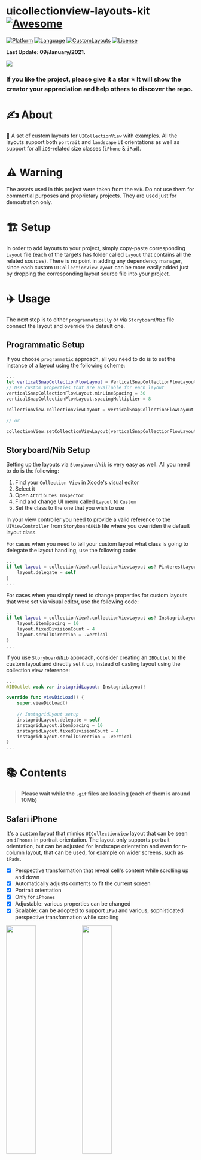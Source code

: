 # uicollectionview-layouts-kit [![Awesome](https://cdn.rawgit.com/sindresorhus/awesome/d7305f38d29fed78fa85652e3a63e154dd8e8829/media/badge.svg)](https://github.com/sindresorhus/awesome)

[![Platform](https://img.shields.io/badge/platform-iOS-yellow.svg)]()
[![Language](https://img.shields.io/badge/language-Swift_5.3-orange.svg)]()
[![CustomLayouts](https://img.shields.io/badge/custom_layouts-6-green.svg)]()
[![License](https://img.shields.io/badge/license-MIT-blue.svg)]()

**Last Update: 09/January/2021.**

![](cover-uickit.png)

### If you like the project, please give it a star ⭐ It will show the creator your appreciation and help others to discover the repo.

# ✍️ About
📐 A set of custom layouts for `UICollectionView` with examples. All the layouts support both `portrait` and `landscape` `UI` orientations as well as support for all `iOS`-related size classes (`iPhone` & `iPad`).

# ⚠️ Warning 
The assets used in this project were taken from the `Web`. Do not use them for commertial purposes and proprietary projects. They are used just for demostration only. 

# 🏗 Setup
In order to add layouts to your project, simply copy-paste corresponding `Layout` file (each of the targets has folder called `Layout` that contains all the related sources). There is no point in adding any dependency manager, since each custom `UICollectionViewLayout` can be more easily added just by dropping the corresponding layout source file into your project. 

# ✈️ Usage
The next step is to either `programmatically` or via `Storyboard`/`Nib` file connect the layout and override the default one. 

## Programmatic Setup
If you choose `programmatic` approach, all you need to do is to set the instance of a layout using the following scheme:

```swift
...
let verticalSnapCollectionFlowLayout = VerticalSnapCollectionFlowLayout()
// Use custom properties that are available for each layout
verticalSnapCollectionFlowLayout.minLineSpacing = 30
verticalSnapCollectionFlowLayout.spacingMultiplier = 8

collectionView.collectionViewLayout = verticalSnapCollectionFlowLayout

// or 

collectionView.setCollectionViewLayout(verticalSnapCollectionFlowLayout, animated: true)
```

## Storyboard/Nib Setup
Setting up the layouts via `Storyboard`/`Nib` is very easy as well. All you need to do is the following:

1. Find your `Collection View` in Xcode's visual editor
2. Select it
3. Open `Attributes Inspector`
4. Find and change UI menu called `Layout` to `Custom`
5. Set the class to the one that you wish to use

In your view controller you need to provide a valid reference to the `UIViewController` from `Storyboard`/`Nib` file where you overriden the default layout class.

For cases when you need to tell your custom layout what class is going to delegate the layout handling, use the following code:
```swift
...
if let layout = collectionView?.collectionViewLayout as? PinterestLayout {
    layout.delegate = self
}
...
```

For cases when you simply need to change properties for custom layouts that were set via visual editor, use the following code:
```swift
...
if let layout = collectionView?.collectionViewLayout as? InstagridLayout {
    layout.itemSpacing = 10
    layout.fixedDivisionCount = 4
    layout.scrollDirection = .vertical
}
...
```

If you use `Storyboard`/`Nib` approach, consider creating an `IBOutlet` to the custom layout and directly set it up, instead of casting layout using the collection view reference:
```swift
...
@IBOutlet weak var instagridLayout: InstagridLayout!

override func viewDidLoad() {
    super.viewDidLoad()
    
    // InstagridLyout setup
    instagridLayout.delegate = self
    instagridLayout.itemSpacing = 10
    instagridLayout.fixedDivisionCount = 4
    instagridLayout.scrollDirection = .vertical
}
...
```

# 📚 Contents
> **Please wait while the `.gif` files are loading (each of them is around 10Mb)**

## Safari iPhone
It's a custom layout that mimics `UICollectionView` layout that can be seen on `iPhones` in portrait orientation. The layout only supports portrait orientation, but can be adjusted for landscape orientation and even for n-column layout, that can be used, for example on wider screens, such as `iPads`.

- [x] Perspective transformation that reveal cell's content while scrolling up and down
- [x] Automatically adjusts contents to fit the current screen
- [x] Portrait orientation 
- [x] Only for `iPhones`
- [x] Adjustable: various properties can be changed
- [x] Scalable: can be adopted to support `iPad` and various, sophisticated perspective transformation while scrolling

<img src="readme-assets/safari-iphone-down.gif" width="39.5%"> <img src="readme-assets/safari-iphone-up.gif" width="39.5%">

## Stack
Is a custom layout that places the collection view items on top of each other - just as a stack of books on a table, observed from the top-to-bottom perspective.  

- [x] Snapping behavior when swiping between items
- [x] Automatically adjusts the cell sizes  
- [x] Portrait & landscape orientations
- [x] Customizable

<img src="readme-assets/stack-ipad-landscape.gif" width="99%"> 

## Snap 
Is a custom flow layout that adds `snapping` behavior to `single column` collection view. `Landscape` layout changes the number of `columns` to `two` - in order to more ergonomically fill in the horizontal space. 

- [x] Snapping behavior when scrolling
- [x] Automatically adjusts the cell sizes
- [x] Supports both scrolling directions e.g. `.vertical` and `.horizontal`
- [x] Portrait & landscape orientations, with customizable `horizontalOrientationDevider` property, which adds an additional row of in the collection view layout
- [x] Has customazable properties

#### Vertical Scrolling
<img src="readme-assets/snap-vertical.gif" width="35.5%"> <img src="readme-assets/snap-horizontal.gif" width="63.5%">

#### Horizontal Scrolling
<img src="readme-assets/snap-horizontal-portrait.gif" width="35.5%"> <img src="readme-assets/snap-horizontal-landscape.gif" width="63.5%">

## Pinterest 
Is a custom layout that mimics `Pinterest` layout. Can be customized with a variable `number of rows` and `custom cells`. 

- [x] Automatically adjusts the cell sizes
- [x] Supports both scrolling directions e.g. `.vertical` and `.horizontal`
- [x] Portrait & landscape orientations
- [x] Has customazable properties

<img src="readme-assets/pinterest-vertical-portrait.gif" width="35%"> <img src="readme-assets/pinterest-vertical-landscape.gif" width="64%">

## Spinner
Is a custom layout that places collection view cells in a circular fashion with a `snapping behavior`. The spinning `circle radius`, `cell size` and `cell decoration view` can be customized. Supports both `landscape` and `portrait` layouts.

- [x] Snapping behavior
- [x] Automatically adjusts the cell sizes
- [x] Supports both scrolling directions e.g. `.vertical` and `.horizontal`
- [x] Portrait & landscape orientations
- [x] Has customazable properties

<img src="readme-assets/spinner-portrait.gif" width="35.5%"> <img src="readme-assets/spinner.gif" width="63%">

## Instagrid
Is a custom layout similar to `Instagram`'s feed layout. Has several customization points and a `delegate` protocol for cell size runtime customization.

- [x] Snapping behavior
- [x] Automatically adjusts the cell sizes
- [x] Supports both scrolling directions e.g. `.vertical` and `.horizontal`
- [x] Portrait & landscape orientations
- [x] Has customazable properties

#### Horizontal 
<p align="center">
    <img src="readme-assets/insta-grid_horizontal.gif" alt="Drawing" style="width: 600px;"/>
</p>

#### Vertical
<img src="readme-assets/instagrid-vertical-portrait.gif" width="35.5%"> <img src="readme-assets/instagrid-vertical-landscape.gif" width="63%">


# 👨‍💻 Author 
[Astemir Eleev](https://github.com/jVirus)

# 🔖 Licence 
The project is available under [MIT Licence](https://github.com/jVirus/collection-flow-layout-ios/blob/master/LICENSE)


